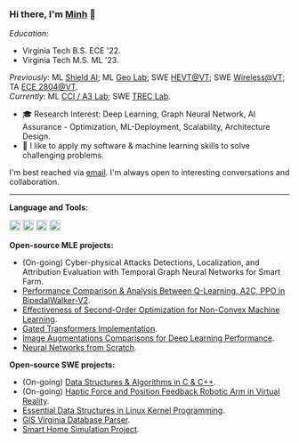 ### Hi there, I'm [Minh](https://mnguyen0226.github.io/) 👋

_Education:_

- Virginia Tech B.S. ECE '22.
- Virginia Tech M.S. ML '23.

_Previously_: ML [Shield AI](https://shield.ai/); ML [Geo Lab](https://www.wm.edu/as/data-science/researchlabs/geolab/index.php); SWE [HEVT@VT](https://eng.vt.edu/student-teams/hevt.html); SWE [Wireless@VT](https://wireless.vt.edu/); TA [ECE 2804@VT](https://ece.vt.edu/undergrad/courses/2804.html).<br>
_Currently_: ML [CCI / A3 Lab](https://ai.ece.vt.edu/); SWE [TREC Lab](https://www.trecvt.org/).

- :mortar_board: Research Interest: Deep Learning, Graph Neural Network, AI Assurance - Optimization, ML-Deployment, Scalability, Architecture Design.
- :telescope: I like to apply my software & machine learning skills to solve challenging problems.

I'm best reached via [email](https://mnguyen0226.github.io/contact). I'm always open to interesting conversations and collaboration.

---

**Language and Tools:**<br>

<code><img height="20" src="https://external-content.duckduckgo.com/iu/?u=https%3A%2F%2Fwebforpc.com%2Fwp-content%2Fuploads%2F2018%2F03%2Fc-plus-plus-program-logo-image.png&f=1&nofb=1"></code>
<code><img height="20" src="https://external-content.duckduckgo.com/iu/?u=https%3A%2F%2Fwallpapercave.com%2Fwp%2Fwp4521293.png&f=1&nofb=1"></code>
<code><img height="20" src="https://pytorch.org/assets/images/pytorch-logo.png"></code>
<code><img height="20" src="https://external-content.duckduckgo.com/iu/?u=https%3A%2F%2Flogos-download.com%2Fwp-content%2Fuploads%2F2016%2F10%2FPython_logo_icon.png&f=1&nofb=1"></code>


**Open-source MLE projects:**

- (On-going) Cyber-physical Attacks Detections, Localization, and Attribution Evaluation with Temporal Graph Neural Networks for Smart Farm.
- [Performance Comparison & Analysis Between Q-Learning, A2C, PPO in BipedalWalker-V2](https://github.com/mnguyen0226/rl_value_based_vs_value_policy_based).
- [Effectiveness of Second-Order Optimization for Non-Convex Machine Learning](https://github.com/mnguyen0226/soo_non_convex_ml).
- [Gated Transformers Implementation](https://github.com/mnguyen0226/gated_transformers_nlp).
- [Image Augmentations Comparisons for Deep Learning Performance](https://github.com/mnguyen0226/image-augmentation-dnn-performance).
- [Neural Networks from Scratch](https://github.com/mnguyen0226/Neural-Network-from-Scratch-MNIST-Classification).

**Open-source SWE projects:**

- (On-going) [Data Structures & Algorithms in C & C++](https://github.com/mnguyen0226/coding-interview-swe-ml).
- (On-going) [Haptic Force and Position Feedback Robotic Arm in Virtual Reality](https://mnguyen0226.github.io/projects).
- [Essential Data Structures in Linux Kernel Programming](https://github.com/mnguyen0226/essential_data_structures_for_linux_kernel).
- [GIS Virginia Database Parser](https://github.com/mnguyen0226/gis-virginia-parser).
- [Smart Home Simulation Project](https://github.com/mnguyen0226/smart-home-project).

